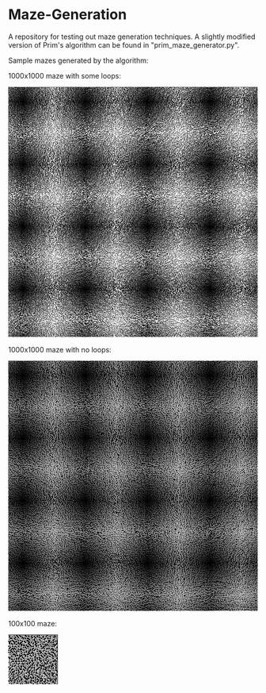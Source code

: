 # Maze-Generation

A repository for testing out maze generation techniques.
A slightly modified version of Prim's algorithm can be found in "prim_maze_generator.py". 

Sample mazes generated by the algorithm:

1000x1000 maze with some loops:

![1000x1000 maze](https://github.com/doleksiyenko/Maze-Generation/blob/master/maze_1000.gif)

1000x1000 maze with no loops:

![1000x1000 maze](https://github.com/doleksiyenko/Maze-Generation/blob/master/maze_1000_noloop.gif)

100x100 maze:

![100x100 maze](https://github.com/doleksiyenko/Maze-Generation/blob/master/maze_100.gif)
